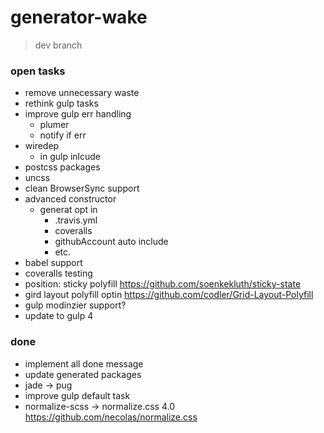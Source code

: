 # generator-wake

> dev branch

### open tasks
- remove unnecessary waste
- rethink gulp tasks
- improve gulp err handling 
	- plumer
	- notify if err
- wiredep
	- in gulp inlcude
- postcss packages
- uncss
- clean BrowserSync support
- advanced constructor
	- generat opt in
		- .travis.yml
		- coveralls
		- githubAccount auto include
		- etc.
- babel support
- coveralls testing
- position: sticky polyfill https://github.com/soenkekluth/sticky-state
- gird layout polyfill optin https://github.com/codler/Grid-Layout-Polyfill
- gulp modinzier support?
- update to gulp 4


### done 
- implement all done message
- update generated packages
- jade -> pug
- improve gulp default task
- normalize-scss -> normalize.css 4.0 https://github.com/necolas/normalize.css

